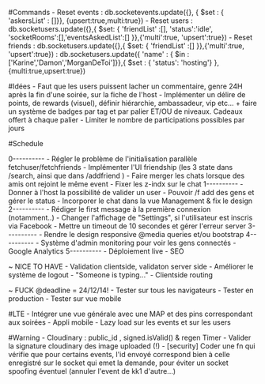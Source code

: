 
#Commands
	- Reset events  : db.socketevents.update({}, { $set : { 'askersList' : []}}, {upsert:true,multi:true})
	- Reset users   : db.socketusers.update({},{ $set: { 'friendList' :[], 'status':'idle', 'socketRooms':[],'eventsAskedList':[] }},{'multi':true, 'upsert':true})
	- Reset friends : db.socketusers.update({},{ $set: { 'friendList' :[] }},{'multi':true, 'upsert':true})
					: db.socketusers.update({ 'name' : { $in : ['Karine','Damon','MorganDeToi']}},{ $set : { 'status': 'hosting'} }, {multi:true,upsert:true})

#Idées
	- Faut que les users puissent lacher un commentaire, genre 24H après la fin d'une soirée, sur la fiche de l'host
	- Implémenter un délire de points, de rewards (visuel), définir hiérarchie, ambassadeur, vip etc...
	  + faire un système de badges par tag et par palier ET/OU de niveaux. Cadeaux offert à chaque palier
	- Limiter le nombre de participations possibles par jours

#Schedule 

  0----------
	- Régler le problème de l'initialisation parallèle fetchuser/fetchfriends
	- Implémenter l'UI friendship (les 3 state dans /search, ainsi que dans /addfriend )
	- Faire merger les chats lorsque des amis ont rejoint le même event
	- Fixer les z-indx sur le chat
  1----------
	- Donner à l'host la possibilité de valider un user
	- Pouvoir /f add des gens et gérer le status
	- Incorporer le chat dans la vue Management & fix le design
  2----------
	- Rédiger le first message à la première connexion (notamment..)
	- Changer l'affichage de "Settings", si l'utilisateur est inscris via Facebook
	- Mettre un timeout de 10 secondes et gérer l'erreur server
  3----------
	- Rendre le design responsive @media queries et/ou bootstrap
  4----------
	- Système d'admin monitoring pour voir les gens connectés
	- Google Analytics
  5---------- 
	- Déploiement live
	- SEO

  ~ NICE TO HAVE
	- Validation clientside, validaton server side
	- Améliorer le système de logout
	- "Someone is typing..."
	- Clientside routing

  ~ FUCK @deadline = 24/12/14!
	- Tester sur tous les navigateurs
	- Tester en production
	- Tester sur vue mobile
  
#LTE 
	- Intégrer une vue générale avec une MAP et des pins correspondant aux soirées
	- Appli mobile 
	- Lazy load sur les events et sur les users

#Warning
	- Cloudinary : public_id , signed.isValid() & regen Timer
	- Valider la signature cloudinary des image uploaded (!)
	- [security] Coder une fn qui vérifie que pour certains events, l'id envoyé correspond bien à celle enregistré 
	  sur le socket qui emet la demande, pour éviter un socket spoofing éventuel (annuler l'event de kk1 d'autre...)
